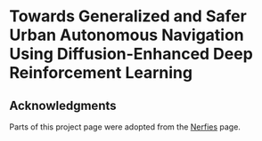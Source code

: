 # Towards Generalized and Safer Urban Autonomous Navigation Using Diffusion-Enhanced Deep Reinforcement Learning

## Acknowledgments
Parts of this project page were adopted from the [Nerfies](https://nerfies.github.io/) page.
